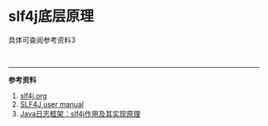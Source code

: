 # slf4j底层原理

具体可查阅参考资料3



<br>

------

**参考资料**

1. [slf4j.org](https://www.slf4j.org/)
2. [SLF4J user manual](https://www.slf4j.org/manual.html)
3. [Java日志框架：slf4j作用及其实现原理](https://www.cnblogs.com/xrq730/p/8619156.html)